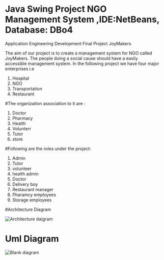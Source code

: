 # Java Swing Project NGO Management System ,IDE:NetBeans, Database: DBo4

Application Engineering Development Final Project JoyMakers

The aim of our project is to create a management system for NGO called JoyMakers. The people doing a social cause should have a easily accessible management system. In the following project we have four major enterprises i.e
1. Hospital
2. NGO
3. Transportation
4. Restaurant 

#The organization association to it are :

1. Doctor
2. Pharmacy
3. Health
4. Volunterr
5. Tutor
6. store

#Following are the roles under the project:

1. Admin
2. Tutor
3. volunteer
4. health admin
5. Doctor 
6. Delivery boy
7. Restaurant manager
8. Pharamcy employees
9. Storage employees


#Architecture Diagram 

![Architecture daigram](https://user-images.githubusercontent.com/114711523/206943585-c7804033-14f8-47c2-86ef-8ae48442ad61.png)
# Uml Diagram
![Blank diagram](https://user-images.githubusercontent.com/114711523/206963171-e0a73062-fa28-4659-8f7a-8ca183b416c4.png)
